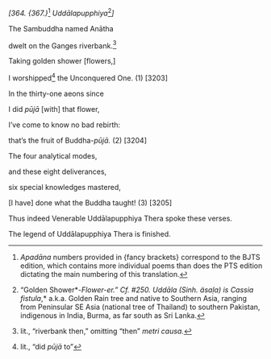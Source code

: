 *\[364. {367.}*[^1] *Uddālapupphiya*[^2]*\]*

The Sambuddha named Anātha

dwelt on the Ganges riverbank.[^3]

Taking golden shower \[flowers,\]

I worshipped[^4] the Unconquered One. (1) \[3203\]

In the thirty-one aeons since

I did *pūjā* \[with\] that flower,

I’ve come to know no bad rebirth:

that’s the fruit of Buddha-*pūjā.* (2) \[3204\]

The four analytical modes,

and these eight deliverances,

six special knowledges mastered,

\[I have\] done what the Buddha taught! (3) \[3205\]

Thus indeed Venerable Uddālapupphiya Thera spoke these verses.

The legend of Uddālapupphiya Thera is finished.

[^1]: *Apadāna* numbers provided in {fancy brackets} correspond to the
    BJTS edition, which contains more individual poems than does the PTS
    edition dictating the main numbering of this translation.

[^2]: “Golden Shower*-*Flower-er.” Cf. \#250. *Uddāla* (Sinh. *äsaḷa*)
    is Cassia fistula*,* a.k.a. Golden Rain tree and native to Southern
    Asia, ranging from Peninsular SE Asia (national tree of Thailand) to
    southern Pakistan, indigenous in India, Burma, as far south as Sri
    Lanka.

[^3]: lit., “riverbank then,” omitting “then” *metri causa.*

[^4]: lit., “did *pūjā* to”
